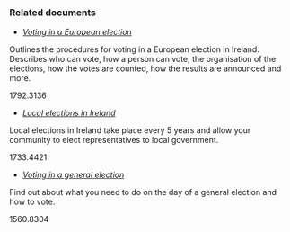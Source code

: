 ###  Related documents

  * [ _Voting in a European election_ ](/en/government-in-ireland/elections-and-referenda/voting/voting-procedure-in-a-european-election/)

Outlines the procedures for voting in a European election in Ireland.
Describes who can vote, how a person can vote, the organisation of the
elections, how the votes are counted, how the results are announced and more.

1792.3136

  * [ _Local elections in Ireland_ ](/en/government-in-ireland/elections-and-referenda/types-of-elections-and-referendums/local-elections/)

Local elections in Ireland take place every 5 years and allow your community
to elect representatives to local government.

1733.4421

  * [ _Voting in a general election_ ](/en/government-in-ireland/elections-and-referenda/voting/voting-procedure-in-a-general-election/)

Find out about what you need to do on the day of a general election and how to
vote.

1560.8304
